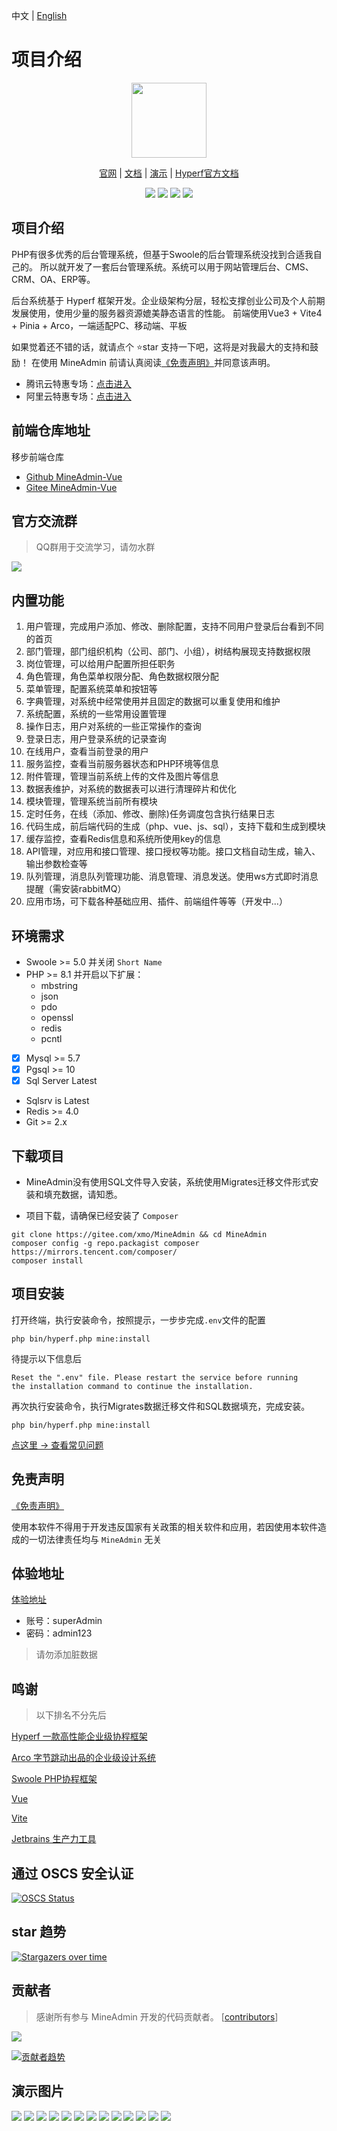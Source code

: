 中文 | [English](./README-en.md)
# 项目介绍

<p align="center">
    <img src="https://doc.mineadmin.com/logo.svg" width="120" />
</p>
<p align="center">
    <a href="https://www.mineadmin.com" target="_blank">官网</a> |
    <a href="https://doc.mineadmin.com" target="_blank">文档</a> | 
    <a href="https://demo.mineadmin.com" target="_blank">演示</a> |
    <a href="https://hyperf.wiki/3.0/#/" target="_blank">Hyperf官方文档</a> 
</p>

<p align="center">
    <img src="https://gitee.com/xmo/MineAdmin/badge/star.svg?theme=dark" />
    <img src="https://gitee.com/xmo/MineAdmin/badge/fork.svg?theme=dark" />
    <img src="https://svg.hamm.cn/badge.svg?key=License&value=Apache-2.0&color=da4a00" />
    <img src="https://svg.hamm.cn/badge.svg?key=MineAdmin&value=v2.0 LTS" />
</p>

## 项目介绍

PHP有很多优秀的后台管理系统，但基于Swoole的后台管理系统没找到合适我自己的。
所以就开发了一套后台管理系统。系统可以用于网站管理后台、CMS、CRM、OA、ERP等。

后台系统基于 Hyperf 框架开发。企业级架构分层，轻松支撑创业公司及个人前期发展使用，使用少量的服务器资源媲美静态语言的性能。
前端使用Vue3 + Vite4 + Pinia + Arco，一端适配PC、移动端、平板

如果觉着还不错的话，就请点个 ⭐star 支持一下吧，这将是对我最大的支持和鼓励！
在使用 MineAdmin 前请认真阅读[《免责声明》](https://doc.mineadmin.com/guide/start/declaration.html)并同意该声明。

- 腾讯云特惠专场：[点击进入](http://txy.mineadmin.com)
- 阿里云特惠专场：[点击进入](http://aly.mineadmin.com)

## 前端仓库地址
移步前端仓库

- [Github MineAdmin-Vue](https://github.com/mineadmin/MineAdmin-Vue)
- [Gitee MineAdmin-Vue](https://gitee.com/mineadmin/MineAdmin-vue)

## 官方交流群
> QQ群用于交流学习，请勿水群

<img src="https://svg.hamm.cn/badge.svg?key=QQ群&value=150105478" />

## 内置功能

1.  用户管理，完成用户添加、修改、删除配置，支持不同用户登录后台看到不同的首页
2.  部门管理，部门组织机构（公司、部门、小组），树结构展现支持数据权限
3.  岗位管理，可以给用户配置所担任职务
4.  角色管理，角色菜单权限分配、角色数据权限分配
5.  菜单管理，配置系统菜单和按钮等
6.  字典管理，对系统中经常使用并且固定的数据可以重复使用和维护
7.  系统配置，系统的一些常用设置管理
8.  操作日志，用户对系统的一些正常操作的查询
9.  登录日志，用户登录系统的记录查询
10. 在线用户，查看当前登录的用户
11. 服务监控，查看当前服务器状态和PHP环境等信息
12. 附件管理，管理当前系统上传的文件及图片等信息
13. 数据表维护，对系统的数据表可以进行清理碎片和优化
14. 模块管理，管理系统当前所有模块
15. 定时任务，在线（添加、修改、删除)任务调度包含执行结果日志
16. 代码生成，前后端代码的生成（php、vue、js、sql），支持下载和生成到模块
17. 缓存监控，查看Redis信息和系统所使用key的信息
18. API管理，对应用和接口管理、接口授权等功能。接口文档自动生成，输入、输出参数检查等
19. 队列管理，消息队列管理功能、消息管理、消息发送。使用ws方式即时消息提醒（需安装rabbitMQ）
20. 应用市场，可下载各种基础应用、插件、前端组件等等（开发中...）

## 环境需求

- Swoole >= 5.0 并关闭 `Short Name`
- PHP >= 8.1 并开启以下扩展：
   - mbstring
   - json
   - pdo
   - openssl
   - redis
   - pcntl
- [x] Mysql >= 5.7
- [x] Pgsql >= 10
- [x] Sql Server Latest
- Sqlsrv is Latest
- Redis >= 4.0
- Git >= 2.x


## 下载项目
- MineAdmin没有使用SQL文件导入安装，系统使用Migrates迁移文件形式安装和填充数据，请知悉。

- 项目下载，请确保已经安装了 `Composer`
```shell
git clone https://gitee.com/xmo/MineAdmin && cd MineAdmin
composer config -g repo.packagist composer https://mirrors.tencent.com/composer/
composer install
```

## 项目安装

打开终端，执行安装命令，按照提示，一步步完成`.env`文件的配置
```shell
php bin/hyperf.php mine:install
```

待提示以下信息后
```shell
Reset the ".env" file. Please restart the service before running 
the installation command to continue the installation.
```

再次执行安装命令，执行Migrates数据迁移文件和SQL数据填充，完成安装。
```shell
php bin/hyperf.php mine:install
```

[点这里 -> 查看常见问题](https://doc.mineadmin.com/faqs/)

## 免责声明
[《免责声明》](https://doc.mineadmin.com/guide/start/declaration.html)

使用本软件不得用于开发违反国家有关政策的相关软件和应用，若因使用本软件造成的一切法律责任均与 `MineAdmin` 无关

## 体验地址

[体验地址](https://demo.mineadmin.com)
- 账号：superAdmin
- 密码：admin123

> 请勿添加脏数据

## 鸣谢

> 以下排名不分先后

[Hyperf 一款高性能企业级协程框架](https://hyperf.io/)

[Arco 字节跳动出品的企业级设计系统](https://arco.design/)

[Swoole PHP协程框架](https://www.swoole.com)

[Vue](https://vuejs.org/)

[Vite](https://vitejs.cn/)

[Jetbrains 生产力工具](https://www.jetbrains.com/)

## 通过 OSCS 安全认证
[![OSCS Status](https://www.oscs1024.com/platform/badge/kanyxmo/MineAdmin.svg?size=large)](https://www.murphysec.com/dr/9ztZvuSN6OLFjCDGVo)

## star 趋势

[![Stargazers over time](https://starchart.cc/mineadmin/mineadmin-skeleton.svg)](https://starchart.cc/mineadmin/mineadmin-skeleton.svg)

## 贡献者

> 感谢所有参与 MineAdmin 开发的代码贡献者。 [[contributors](https://github.com/mineadmin/minedmin/graphs/contributors)]
<a href="https://github.com/mineadmin/mineadmin-skeleton/graphs/contributors">
<img src="https://contrib.rocks/image?repo=mineadmin/mineadmin-skeleton" />
</a>

[![贡献者趋势](https://contributor-overtime-api.apiseven.com/contributors-svg?chart=contributorOverTime&repo=mineadmin/mineadmin-skeleton)](https://www.apiseven.com/en/contributor-graph?chart=contributorOverTime&repo=mineadmin/mineadmin-skeleton)

## 演示图片
<img src="https://s1.ax1x.com/2022/07/31/vklKzR.jpg" />
<img src="https://s1.ax1x.com/2022/07/31/vkl8eK.jpg" />
<img src="https://s1.ax1x.com/2022/07/31/vkl1L6.jpg" />
<img src="https://s1.ax1x.com/2022/07/31/vklNJH.jpg" />
<img src="https://s1.ax1x.com/2022/07/31/vklJoD.jpg" />
<img src="https://s1.ax1x.com/2022/07/31/vkllsx.jpg" />
<img src="https://s1.ax1x.com/2022/07/31/vklZoF.jpg" />
<img src="https://s1.ax1x.com/2022/07/31/vklUWd.jpg" />
<img src="https://s1.ax1x.com/2022/07/31/vkl0yt.jpg" />
<img src="https://s1.ax1x.com/2022/07/31/vkltFe.jpg" />
<img src="https://s1.ax1x.com/2022/07/31/vkluW9.jpg" />
<img src="https://s1.ax1x.com/2022/07/31/vklnJJ.jpg" />
<img src="https://s1.ax1x.com/2022/07/31/vklmi4.jpg" />
